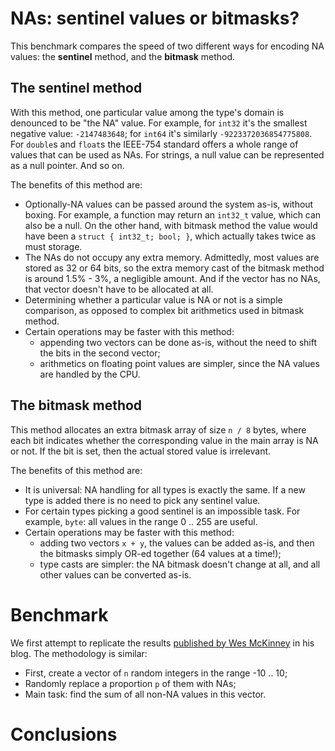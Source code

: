 # NAs: sentinel values or bitmasks?

This benchmark compares the speed of two different ways for encoding
NA values: the **sentinel** method, and the **bitmask** method.

## The sentinel method

With this method, one particular value among the type's domain is denounced 
to be "the NA" value. For example, for `int32` it's the smallest negative
value: `-2147483648`; for `int64` it's similarly `-9223372036854775808`.
For `double`s and `float`s the IEEE-754 standard offers a whole range of
values that can be used as NAs. For strings, a null value can be represented
as a null pointer. And so on.

The benefits of this method are:
- Optionally-NA values can be passed around the system as-is, without boxing.
  For example, a function may return an `int32_t` value, which can also be a
  null. On the other hand, with bitmask method the value would have been a
  `struct { int32_t; bool; }`, which actually takes twice as must storage.
- The NAs do not occupy any extra memory. Admittedly, most values are stored
  as 32 or 64 bits, so the extra memory cast of the bitmask method is around
  1.5% - 3%, a negligible amount. And if the vector has no NAs, that vector
  doesn't have to be allocated at all.
- Determining whether a particular value is NA or not is a simple comparison,
  as opposed to complex bit arithmetics used in bitmask method.
- Certain operations may be faster with this method: 
  - appending two vectors can be done as-is, without the need to shift the 
    bits in the second vector; 
  - arithmetics on floating point values are simpler, since the NA values 
    are handled by the CPU.

## The bitmask method

This method allocates an extra bitmask array of size `n / 8` bytes, where
each bit indicates whether the corresponding value in the main array is NA
or not. If the bit is set, then the actual stored value is irrelevant.

The benefits of this method are:
- It is universal: NA handling for all types is exactly the same. If a new
  type is added there is no need to pick any sentinel value.
- For certain types picking a good sentinel is an impossible task. For
  example, `byte`: all values in the range 0 .. 255 are useful.
- Certain operations may be faster with this method: 
  - adding two vectors `x + y`, the values can be added as-is, and then the 
    bitmasks simply OR-ed together (64 values at a time!);
  - type casts are simpler: the NA bitmask doesn't change at all, and all
    other values can be converted as-is.


# Benchmark

We first attempt to replicate the results 
[published by Wes McKinney](http://wesmckinney.com/blog/bitmaps-vs-sentinel-values/)
in his blog. The methodology is similar:
  - First, create a vector of `n` random integers in the range -10 .. 10;
  - Randomly replace a proportion `p` of them with NAs;
  - Main task: find the sum of all non-NA values in this vector.


# Conclusions


